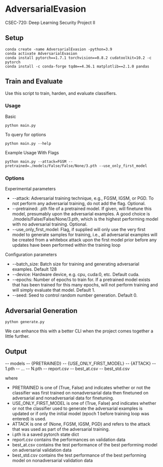 # AdversarialEvasion
CSEC-720: Deep Learning Security Project II

## Setup

```
conda create -name AdversarialEvasion -python=3.9
conda activate AdversarialEvasion
conda install pytorch==1.7.1 torchvision==0.8.2 cudatoolkit=10.2 -c pytorch
conda install -c conda-forge tqdm==4.36.1 matplotlib==2.1.0 pandas
```

## Train and Evaluate

Use this script to train, harden, and evaluate classifiers. 

### Usage

Basic
```
python main.py
```

To query for options
```
python main.py --help
```

Example Usage With Flags
```
python main.py --attack=FGSM --pretrained=./models/False/False/None/3.pth --use_only_first_model
```

### Options

Experimental parameters
- --attack: Adversarial training technique, e.g., FGSM, IGSM, or PGD. To not perform any adversarial training, do not add the flag. Optional.
- --pretrained: .pth file of a pretrained model. If given, will finetune this model, presumably upon the adversarial examples. A good choice is ./models/False/False/None/3.pth, which is the highest performing model with no adversarial training. Optional. 
- --use_only_first_model: Flag, if supplied will only use the very first model to generate samples for training, i.e., all adversarial examples will be created from a whitebox attack upon the first model prior before any updates have been performed within the training loop

Configuration parameters
- --batch_size: Batch size for training and generating adversarial examples. Default 128
- --device: Hardware device, e.g. cpu, cuda:0, etc. Default cuda.
- --epochs: Number of epochs to train for. If a pretrained model exists that has been trained for this many epochs, will not perform training and will simply evaluate that model. Default 1.
- --seed: Seed to control random number generation. Default 0.

## Adversarial Generation

```
python generate.py
```

We can enhance this with a better CLI when the project comes together a little further.

## Output

-- models
   -- {PRETRAINED}
      -- {USE_ONLY_FIRST_MODEL}
	     -- {ATTACK}
			-- 1.pth
			-- ...
			-- N.pth
			-- report.csv
			-- best_at.csv
			-- best_std.csv


where 

- PRETRAINED is one of (True, False) and indicates whether or not the classifier was first trained on nonadversarial data then finetuned on adversarial and nonadversarial data for finetuning.
- USE_ONLY_FIRST_MODEL is one of (True, False) and indicates whether or not the classifier used to generate the adversarial examples is updated or if only the initial model (epoch 1 before training loop was entered) is used.
- ATTACK is one of (None, FGSM, IGSM, PGD) and refers to the attack that was used as part of the adversarial training.
- i.pth is a saved pytorch state dict
- report.csv contains the performances on validation data
- best_at.csv contains the test performance of the best performing model on adversarial validation data
- best_std.csv contains the test performance of the best performing model on nonadversarial validation data

